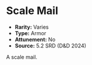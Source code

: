 # Scale Mail

- **Rarity:** Varies
- **Type:** Armor
- **Attunement:** No
- **Source:** 5.2 SRD (D&D 2024)

A scale mail.
